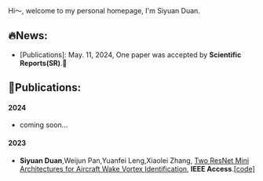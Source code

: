 Hi～, welcome to my personal homepage, I'm Siyuan Duan.
## 🔥News:

+ [Publications]: May. 11, 2024, One paper was accepted by **Scientific Reports(SR)**.🎉

## 📑Publications:

#### 2024
+ coming soon...
#### 2023

+ **Siyuan Duan**,Weijun Pan,Yuanfei Leng,Xiaolei Zhang, [Two ResNet Mini Architectures for Aircraft Wake Vortex Identification](https://ieeexplore.ieee.org/document/10054052), **IEEE Access**.[[code]](https://github.com/siyuancncd/ResNet-mini-V1-V2)

<!--
**duansiyuanNB/duansiyuanNB** is a ✨ _special_ ✨ repository because its `README.md` (this file) appears on your GitHub profile.

Here are some ideas to get you started:

- 🔭 I’m currently working on ...
- 🌱 I’m currently learning ...
- 👯 I’m looking to collaborate on ...
- 🤔 I’m looking for help with ...
- 💬 Ask me about ...
- 📫 How to reach me: ...
- 😄 Pronouns: ...
- ⚡ Fun fact: ...
👋
-->

